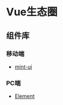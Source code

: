 # Vue生态圈

## 组件库

### 移动端
* [mint-ui](https://mint-ui.github.io/#!/zh-cn)

### PC端
* [Element](https://element.eleme.cn/#/zh-CN)